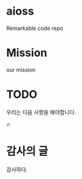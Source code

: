 # aioss
Remarkable code repo

# Mission
our mission

# TODO
우리는 다음 사항을 해야합니다.

:fire:

# 감사의 글
감사하다.